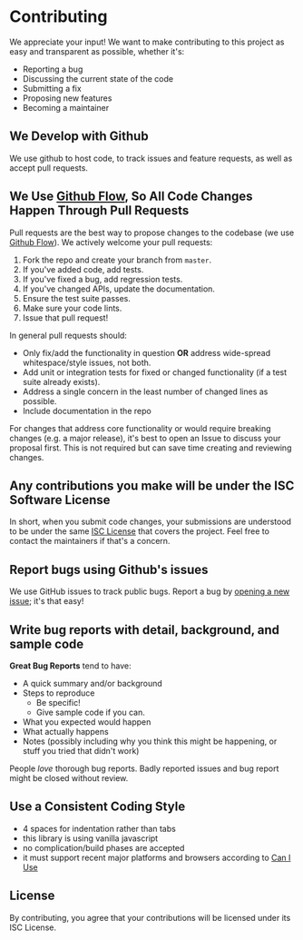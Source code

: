 # Contributing 
We appreciate your input! We want to make contributing to this project as easy and transparent as possible, whether it's:

- Reporting a bug
- Discussing the current state of the code
- Submitting a fix
- Proposing new features
- Becoming a maintainer

## We Develop with Github
We use github to host code, to track issues and feature requests, as well as accept pull requests.

## We Use [Github Flow](https://guides.github.com/introduction/flow/index.html), So All Code Changes Happen Through Pull Requests
Pull requests are the best way to propose changes to the codebase (we use [Github Flow](https://guides.github.com/introduction/flow/index.html)). We actively welcome your pull requests:

1. Fork the repo and create your branch from `master`.
2. If you've added code, add tests.
3. If you've fixed a bug, add regression tests.
4. If you've changed APIs, update the documentation.
5. Ensure the test suite passes.
6. Make sure your code lints.
7. Issue that pull request!

In general pull requests should:
- Only fix/add the functionality in question **OR** address wide-spread whitespace/style issues, not both.
- Add unit or integration tests for fixed or changed functionality (if a test suite already exists).
- Address a single concern in the least number of changed lines as possible.
- Include documentation in the repo

For changes that address core functionality or would require breaking changes (e.g. a major release), it's best to open an Issue to discuss your proposal first. This is not required but can save time creating and reviewing changes.

## Any contributions you make will be under the ISC Software License
In short, when you submit code changes, your submissions are understood to be under the same [ISC License](https://choosealicense.com/licenses/isc/) that covers the project. Feel free to contact the maintainers if that's a concern.

## Report bugs using Github's issues
We use GitHub issues to track public bugs. Report a bug by [opening a new issue](https://github.com/aeternity/aepp-calldata-js/issues); it's that easy!

## Write bug reports with detail, background, and sample code

**Great Bug Reports** tend to have:

- A quick summary and/or background
- Steps to reproduce
  - Be specific!
  - Give sample code if you can.
- What you expected would happen
- What actually happens
- Notes (possibly including why you think this might be happening, or stuff you tried that didn't work)

People *love* thorough bug reports. Badly reported issues and bug report might be closed without review.

## Use a Consistent Coding Style

* 4 spaces for indentation rather than tabs
* this library is using vanilla javascript
* no complication/build phases are accepted
* it must support recent major platforms and browsers according to [Can I Use](https://caniuse.com)

## License
By contributing, you agree that your contributions will be licensed under its ISC License.

